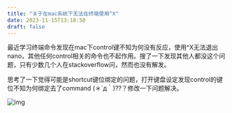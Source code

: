 ```yaml
---
title: "关于在mac系统下无法在终端使用^X"
date: 2023-11-15T13:18:50
draft: false
---
```


最近学习终端命令发现在mac下control键不知为何没有反应，使用^X无法退出nano，其他任何control相关的命令也不起作用。搜了一下发现其他人都没这个问题，只有少数几个人在stackoverflow问，然而也没有解发。

思考了一下觉得可能是shortcut键位绑定的问题，打开键盘设定发现control的键位不知为何绑定去了command (＊´д｀)??？修改一下问题解决。

![img](/images/mac-ctrl-keybind.png)